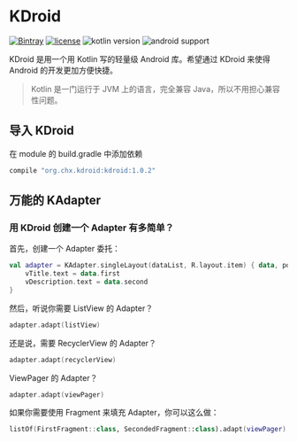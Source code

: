 # KDroid

[![Bintray](https://img.shields.io/bintray/v/7hens/maven/kdroid.svg)](https://bintray.com/7hens/maven/kdroid)
[![license](https://img.shields.io/github/license/7hens/KDroid.svg)](https://github.com/7hens/KDroid/blob/master/LICENSE)
![kotlin version](https://img.shields.io/badge/kotlin_version-1.1.1-blue.svg)
![android support](https://img.shields.io/badge/android_support-25.1.1-blue.svg)

KDroid 是用一个用 Kotlin 写的轻量级 Android 库。希望通过 KDroid 来使得 Android 的开发更加方便快捷。

> Kotlin 是一门运行于 JVM 上的语言，完全兼容 Java，所以不用担心兼容性问题。

## 导入 KDroid

在 module 的 build.gradle 中添加依赖

```groovy
compile "org.chx.kdroid:kdroid:1.0.2"
```

## 万能的 KAdapter

### 用 KDroid 创建一个 Adapter 有多简单？

首先，创建一个 Adapter 委托：

```kotlin
val adapter = KAdapter.singleLayout(dataList, R.layout.item) { data, position ->
    vTitle.text = data.first
    vDescription.text = data.second
}
```

然后，听说你需要 ListView 的 Adapter？

```kotlin
adapter.adapt(listView)
```

还是说，需要 RecyclerView 的 Adapter？

```kotlin
adapter.adapt(recyclerView)
```

ViewPager 的 Adapter？

```kotlin
adapter.adapt(viewPager)
```

如果你需要使用 Fragment 来填充 Adapter，你可以这么做：

```kotlin
listOf(FirstFragment::class, SecondedFragment::class).adapt(viewPager)
```



